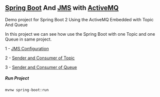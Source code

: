 [Spring Boot](https://spring.io/projects/spring-boot) And [JMS](https://en.wikipedia.org/wiki/Java_Message_Service) with [ActiveMQ](http://activemq.apache.org/)
---------------------------------

Demo project for Spring Boot 2 Using the ActiveMQ Embedded with Topic And Queue

In this project we can see how use the Spring Boot with one Topic and one Queue in same project.


1 - [JMS Configuration](https://github.com/robsonoduarte/learn-spring/blob/master/spring-boot-jms-activemq/src/main/java/br/com/mystudies/springboot/jms/activemq/config/JMSConfig.java)

2 - [Sender and Consumer of Topic](https://github.com/robsonoduarte/learn-spring/tree/master/spring-boot-jms-activemq/src/main/java/br/com/mystudies/springboot/jms/activemq/topic)

3 - [Sender and Consumer of Queue](https://github.com/robsonoduarte/learn-spring/tree/master/spring-boot-jms-activemq/src/main/java/br/com/mystudies/springboot/jms/activemq/queue)

##### Run Project
```
mvnw spring-boot:run
```




